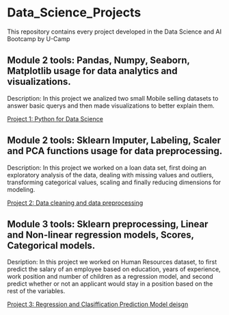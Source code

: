 # Data_Science_Projects
This repository contains every project developed in the Data Science and AI Bootcamp by U-Camp

## Module 2 tools: Pandas, Numpy, Seaborn, Matplotlib usage for data analytics and visualizations.
Description: In this project we analized two small Mobile selling datasets to answer basic querys and then made visualizations to better explain them.

[Project 1: Python for Data Science](https://github.com/MarcoAPe/Data_Science_Projects/blob/main/Proyecto_M1_Python_para_Ciencia_de_Datos.ipynb)

## Module 2 tools: Sklearn Imputer, Labeling, Scaler and PCA functions usage for data preprocessing.
Description: In this project we worked on a loan data set, first doing an exploratory analysis of the data, dealing with missing values and outliers, transforming categorical values, scaling and finally reducing dimensions for modeling.

[Project 2: Data cleaning and data preprocessing](https://github.com/MarcoAPe/Data_Science_Projects/blob/main/Proyecto_M2_Limpieza_y_preprocesado_de_datos.ipynb)

## Module 3 tools: Sklearn preprocessing, Linear and Non-linear regression models, Scores, Categorical models.
Desription: In this project we worked on Human Resources dataset, to first predict the salary of an employee based on education, years of experience, work position and number of children as a regression model, and second predict whether or not an applicant would stay in a position based on the rest of the variables.

[Project 3: Regression and Clasiffication Prediction Model deisgn](https://github.com/MarcoAPe/Data_Science_Projects/blob/main/Proyecto_M3_Modelado_Supervisado.ipynb)
